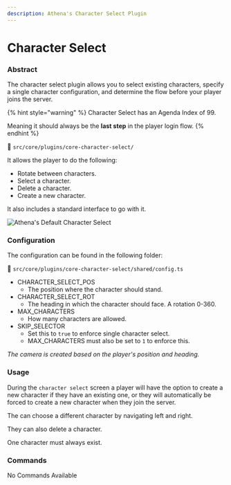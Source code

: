 ```yaml
---
description: Athena's Character Select Plugin
---
```


# Character Select

### Abstract

The character select plugin allows you to select existing characters, specify a single character configuration, and determine the flow before your player joins the server.

{% hint style="warning" %}
Character Select has an Agenda Index of 99.&#x20;

Meaning it should always be the **last step** in the player login flow.
{% endhint %}

📁 `src/core/plugins/core-character-select/`

It allows the player to do the following:

* Rotate between characters.
* Select a character.
* Delete a character.
* Create a new character.

It also includes a standard interface to go with it.

![Athena's Default Character Select](https://i.imgur.com/e7lsSOY.png)

### Configuration

The configuration can be found in the following folder:

📁 `src/core/plugins/core-character-select/shared/config.ts`

* CHARACTER\_SELECT\_POS
  * The position where the character should stand.
* CHARACTER\_SELECT\_ROT
  * The heading in which the character should face. A rotation 0-360.
* MAX\_CHARACTERS
  * How many characters are allowed.&#x20;
* SKIP\_SELECTOR
  * Set this to `true` to enforce single character select.
  * MAX\_CHARACTERS must also be set to `1` to enforce this.

_The camera is created based on the player's position and heading._

### Usage

During the `character select` screen a player will have the option to create a new character if they have an existing one, or they will automatically be forced to create a new character when they join the server.

The can choose a different character by navigating left and right.&#x20;

They can also delete a character.&#x20;

One character must always exist.

### Commands

No Commands Available
